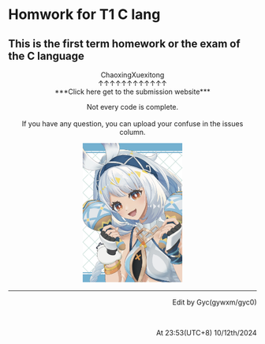 # Homwork for T1 C lang
## This is the first term homework or the exam of the C language  
<div align="center"><a herf="http://xuexi365.net/" title="学习是一种信仰">ChaoxingXuexitong</a><br>
↑↑↑↑↑↑↑↑↑↑↑↑ <br> 
***Click here get to the submission website***    </p>

Not every code is complete.<br>
<br>
If you have any question, you can upload your confuse in the issues column.<br>
<p align="center"><a herf="http://xuexi365.net/"><img src="/img/122097879_p0.jpg" width="40%"></a></p>

***

<p align="right">Edit by Gyc(gywxm/gyc0)</p><br>
<p align="right">At 23:53(UTC+8) 10/12th/2024</p>
